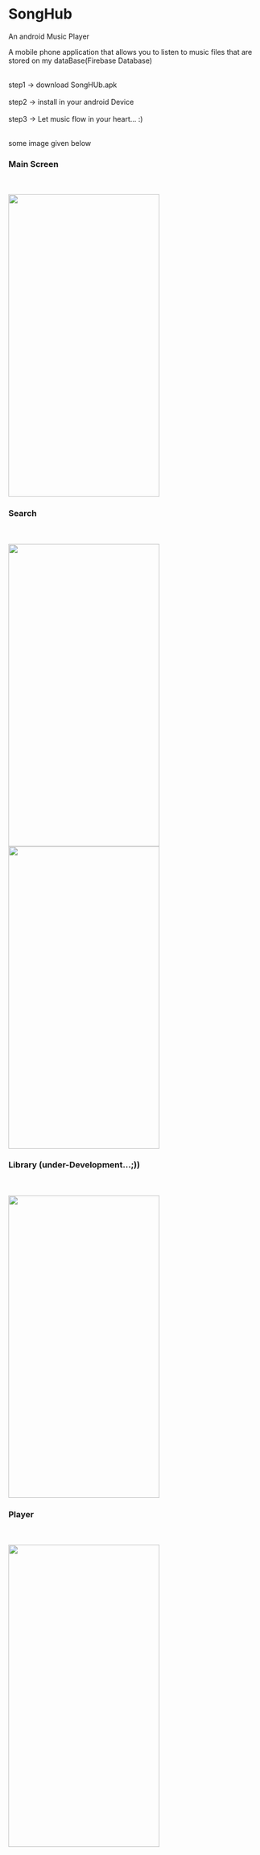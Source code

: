 # SongHub
An android Music Player

A mobile phone application that allows you to listen to music files that are stored on my dataBase(Firebase Database)

<br>step1 -> download SongHUb.apk <br/>
<br>step2 -> install in your android Device <br/>
<br>step3 -> Let music flow in your heart... :) <br/>

<br>some image given below<br/>

### Main Screen
<br><br/>
<img src="https://github.com/Shivanshsinghfrosty/SongHub/blob/main/image/main.jpeg" width="300" height="600" />

### Search
<br><br/>
<img src="https://github.com/Shivanshsinghfrosty/SongHub/blob/main/image/search.jpeg" width="300" height="600" />
<img src="https://github.com/Shivanshsinghfrosty/SongHub/blob/main/image/search s.jpeg" width="300" height="600" />

### Library (under-Development...;))
<br><br/>
<img src="https://github.com/Shivanshsinghfrosty/SongHub/blob/main/image/library.jpeg" width="300" height="600" />

### Player
<br><br/>
<img src="https://github.com/Shivanshsinghfrosty/SongHub/blob/main/image/player.jpeg" width="300" height="600" />
